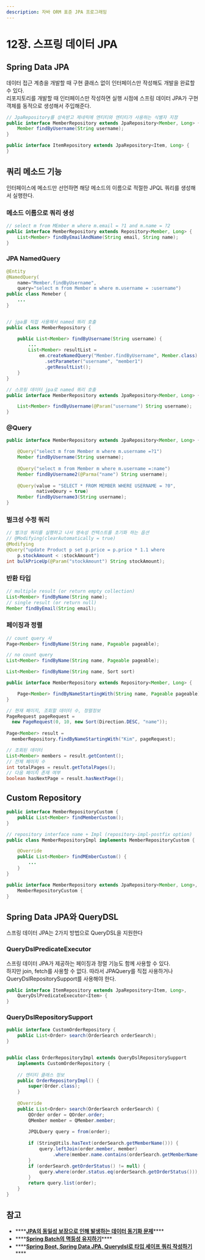 ```yaml
---
description: 자바 ORM 표준 JPA 프로그래밍
---
```


# 12장. 스프링 데이터 JPA

## Spring Data JPA

데이터 접근 계층을 개발할 때 구현 클래스 없이 인터페이스만 작성해도 개발을 완료할 수 있다.  
리포지토리를 개발할 때 인터페이스만 작성하면 실행 시점에 스프링 데이터 JPA가 구현 객체를 동적으로 생성해서 주입해준다.

```java
// JpaRepository를 상속받고 제네릭에 엔티티와 엔티티가 사용하는 식별자 지정
public interface MemberRepository extends JpaRepository<Member, Long> {
    Member findByUsername(String username);
}

public interface ItemRepository extends JpaRepository<Item, Long> {
}
```

## 쿼리 메소드 기능

인터페이스에 메소드만 선언하면 해당 메소드의 이름으로 적절한 JPQL 쿼리를 생성해서 실행한다.

### 메소드 이름으로 쿼리 생성

```java
// select m from MEmber m where m.email = ?1 and m.name = ?2
public interface MemberRepository extends Repository<Member, Long> {
    List<Member> findByEmailAndName(String email, String name);
}
```

### JPA NamedQuery

```java
@Entity
@NamedQuery(
    name="Member.findByUsername",
    query="select m from Member m where m.username = :username")
public class Memeber {
    ...
}


// jpa를 직접 사용해서 named 쿼리 호출
public class MemberRepository {

    public List<Member> findByUsername(String username) {
        ...
        List<Member> resultList =
            em.createNamedQuery("Member.findByUsername", Member.class)
              .setParameter("username", "member1")
              .getResultList();
    }
}

// 스프링 데이터 jpa로 named 쿼리 호출
public interface MemberRepository extends JpaRepository<Member, Long> {

    List<Member> findByUsername(@Param("username") String username);
}
```

### @Query

```java
public interface MemberRepository extends JpaRepository<Member, Long> {

    @Query("select m from Member m where m.username =?1")
    Member findByUsername(String username);
    
    @Query("select m from Member m where m.username =:name")
    Member findByUsername2(@Parma("name") String username);
    
    @Query(value = "SELECT * FROM MEMBER WHERE USERNAME = ?0",
           nativeQeury = true)
    Member findByUsername3(String username);
}
```

### 벌크성 수정 쿼리

```java
// 벌크성 쿼리를 실행하고 나서 영속성 컨텍스트를 초기화 하는 옵션
// @Modifying(clearAutomatically = true)
@Modifying
@Query("update Product p set p.price = p.price * 1.1 where
    p.stockAmount < :stockAmount")
int bulkPriceUp(@Param("stockAmount") String stockAmount);
```

### 반환 타입

```java
// multiple result (or return empty collection)
List<Member> findByName(String name);
// single result (or return null)
Member findByEmail(String email);
```

### 페이징과 정렬

```java
// count query 사
Page<Member> findByName(String name, Pageable pageable);

// no count query
List<Member> findByName(String name, Pageable pageable);

List<Member> findByName(String name, Sort sort)
```

```java
public interface MemberRepository extends Repository<Member, Long> {

    Page<Member> findByNameStartingWith(String name, Pageable pageable);
}

// 현재 페이지, 조회할 데이터 수, 정렬정보
PageRequest pageRequest = 
  new PageRequest(0, 10, new Sort(Direction.DESC, "name"));
  
Page<Member> result =
  memberRepository.findByNameStartingWith("Kim", pageRequest);

// 조회된 데이터  
List<Member> members = result.getContent();
// 전체 페이지 수
int totalPages = result.getTotalPages();
// 다음 페이지 존재 여부
boolean hasNextPage = result.hasNextPage();
```

## Custom Repository

```java
public interface MemberRepositoryCustom {
    public List<Member> findMemberCustom();
}

// repository interface name + Impl (repository-impl-postfix option)
public class MemberRepositoryImpl implements MemberRepositoryCustom {

    @Override
    public List<Member> findMEmberCustom() {
        ...
    }
}

public interface MemberRepository extends JpaRepository<Member, Long>,
    MemberRepositoryCustom {
}
```

## Spring Data JPA와 QueryDSL

스프링 데이터 JPA는 2가지 방법으로 QueryDSL을 지원한다

### QueryDslPredicateExecutor

스프링 데이터 JPA가 제공하는 페이징과 정렬 기능도 함께 사용할 수 있다.  
하지만 join, fetch를 사용할 수 없다. 따라서 JPAQuery를 직접 사용하거나 QueryDslRepositorySupport를 사용해야 한다.

```java
public interface ItemRepository extends JpaRepository<Item, Long>,
    QueryDslPredicateExecutor<Item> {
}
```

### QueryDslRepositorySupport

```java
public interface CustomOrderRepository {
    public List<Order> search(OrderSearch orderSearch);
}


public class OrderRepositoryImpl extends QueryDslRepositorySupport
    implements CustomOrderRepository {
    
    // 엔티티 클래스 정보
    public OrderRepositoryImpl() {
        super(Order.class);
    }
    
    @Override
    public List<Order> search(OrderSearch orderSearch) {
        QOrder order = QOrder.order;
        QMember member = QMember.member;
        
        JPQLQuery query = from(order);
        
        if (StringUtils.hasText(orderSearch.getMemberName())) {
            query.leftJoin(order.member, member)
                 .where(member.name.contains(orderSearch.getMemberName()));
        }
        if (orderSearch.getOrderStatus() != null) {
            query.where(order.status.eq(orderSearch.getOrderStatus()));
        }
        return query.list(order);
    }
}
```

## 참고

* \*\*\*\*[**JPA의 동일성 보장으로 인해 발생하는 데이터 동기화 문제**](https://devhyogeon.tistory.com/6?category=878035)\*\*\*\*
* \*\*\*\*[**Spring Batch의 멱등성 유지하기**](https://jojoldu.tistory.com/451)\*\*\*\*
* \*\*\*\*[**Spring Boot, Spring Data JPA, Querydsl로 타입 세이프 쿼리 작성하기**](https://jsonobject.tistory.com/462)\*\*\*\*

